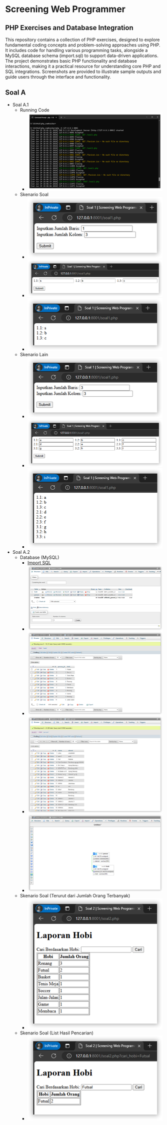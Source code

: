 # Screening Web Programmer

## PHP Exercises and Database Integration

This repository contains a collection of PHP exercises, designed to explore fundamental coding concepts and problem-solving approaches using PHP. It includes code for handling various programming tasks, alongside a MySQL database schema (import.sql) to support data-driven applications. The project demonstrates basic PHP functionality and database interactions, making it a practical resource for understanding core PHP and SQL integrations. Screenshots are provided to illustrate sample outputs and guide users through the interface and functionality.

## Soal A

- Soal A.1
  - Running Code
    - ![alt text](/Screenshot/sshot-20240629-181044.png)
  - Skenario Soal
    - ![alt text](/Screenshot/sshot-20240629-180659.png)
    - ![alt text](/Screenshot/sshot-20240629-180708.png)
    - ![alt text](/Screenshot/sshot-20240629-180712.png)
  - Skenario Lain
    - ![alt text](/Screenshot/sshot-20240629-180928.png)
    - ![alt text](/Screenshot/sshot-20240629-180938.png)
    - ![alt text](/Screenshot/sshot-20240629-180942.png)
- Soal A.2
  - Database (MySQL)
    - [Import SQL](/import.sql)
    - ![alt text](/Screenshot/sshot-20240629-181151.png)
    - ![alt text](/Screenshot/sshot-20240629-181200.png)
    - ![alt text](/Screenshot/sshot-20240629-181205.png)
    - ![alt text](/Screenshot/sshot-20240629-181219.png)
  - Skenario Soal (Terurut dari Jumlah Orang Terbanyak)
    - ![alt text](/Screenshot/sshot-20240629-181511.png)
  - Skenario Soal (List Hasil Pencarian)
    - ![alt text](/Screenshot/sshot-20240629-181617.png)

